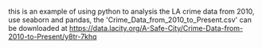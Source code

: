 this is an example of using python to analysis the LA crime data from 2010, use seaborn and pandas, the 'Crime_Data_from_2010_to_Present.csv' can be downloaded at https://data.lacity.org/A-Safe-City/Crime-Data-from-2010-to-Present/y8tr-7khq
